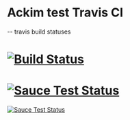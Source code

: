 Ackim test Travis CI
=============

-- travis build statuses

# [![Build Status](https://travis-ci.org/ackimwilliams/TestTravisCIFos.svg?branch=master)](https://travis-ci.org/ackimwilliams/TestTravisCIFos)
# [![Sauce Test Status](https://saucelabs.com/browser-matrix/danielqa.svg?auth=7f9983cb-9b37-435e-93cf-7a4f3d3cde18)](https://saucelabs.com/browser-matrix/danielqa.svg?auth=7f9983cb-9b37-435e-93cf-7a4f3d3cde18)

[![Sauce Test Status](https://saucelabs.com/browser-matrix/danielqa.svg)](https://saucelabs.com/u/danielqa)

